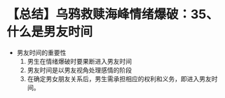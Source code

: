 # 【总结】乌鸦救赎海峰情绪爆破：35、什么是男友时间

-   男友时间的重要性
    1.  男生在情绪爆破时要果断进入男友时间
    2.  男友时间是以男友视角处理感情的阶段
    3.  在确定男女朋友关系后，男生需承担相应的权利和义务，即进入男友时间。